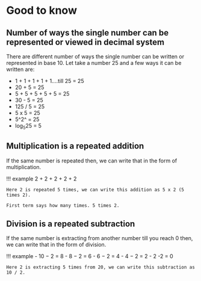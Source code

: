 # Good to know

## Number of ways the single number can be represented or viewed in decimal system

There are different number of ways the single number can be written or represented in base 10. Let take a number 25 and a few ways it can be written are:

- 1 + 1 + 1 + 1 + 1....till 25 = 25
- 20 + 5 = 25
- 5 + 5 + 5 + 5 + 5 = 25
- 30 - 5 = 25
- 125 / 5 = 25
- 5 x 5 = 25
- 5^2^ = 25
- $\log_{5}25$ = 5

## Multiplication is a repeated addition

If the same number is repeated then, we can write that in the form of multiplication.

!!! example
    2 + 2 + 2 + 2 + 2

    Here 2 is repeated 5 times, we can write this addition as 5 x 2 (5 times 2).

    First term says how many times. 5 times 2.

## Division is a repeated subtraction

If the same number is extracting from another number till you reach 0 then, we can write that in the form of division.

!!! example
    - 10 − 2 = 8
    - 8 − 2 = 6
    - 6 − 2 = 4
    - 4 − 2 = 2
    - 2 -2 = 0

    Here 2 is extracting 5 times from 20, we can write this subtraction as 10 / 2.
